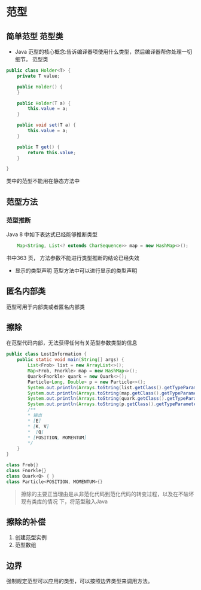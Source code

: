 # 范型

## 简单范型 范型类
* Java 范型的核心概念:告诉编译器项使用什么类型，然后编译器帮你处理一切细节。
范型类
```java
public class Holder<T> {
    private T value;

    public Holder() {
    }

    public Holder(T a) {
        this.value = a;
    }

    public void set(T a) {
        this.value = a;
    }

    public T get() {
        return this.value;
    }

}
```
类中的范型不能用在静态方法中
## 范型方法

### 范型推断
Java 8 中如下表达式已经能够推断类型
```java
    Map<String, List<? extends CharSequence>> map = new HashMap<>();
```
书中363 页， 方法参数不能进行类型推断的结论已经失效

* 显示的类型声明
范型方法中可以进行显示的类型声明

## 匿名内部类
范型可用于内部类或者匿名内部类

## 擦除
在范型代码内部，无法获得任何有关范型参数类型的信息
```java
public class LostInformation {
    public static void main(String[] args) {
        List<Frob> list = new ArrayList<>();
        Map<Frob, Fnorkle> map = new HashMap<>();
        Quark<Fnorkle> quark = new Quark<>();
        Particle<Long, Double> p = new Particle<>();
        System.out.println(Arrays.toString(list.getClass().getTypeParameters()));
        System.out.println(Arrays.toString(map.getClass().getTypeParameters()));
        System.out.println(Arrays.toString(quark.getClass().getTypeParameters()));
        System.out.println(Arrays.toString(p.getClass().getTypeParameters()));
        /**
        * 输出
        * [E]
        * [K, V]
        *  [Q]
        * [POSITION, MOMENTUM]
        */
    }
}

class Frob{}
class Fnorkle{}
class Quark<Q> { }
class Particle<POSITION, MOMENTUM>{}

```
> 擦除的主要正当理由是从非范化代码到范化代码的转变过程，以及在不破坏现有类库的情况
下，将范型融入Java

## 擦除的补偿
1. 创建范型实例
2. 范型数组

## 边界


强制规定范型可以应用的类型，可以按照边界类型来调用方法。
